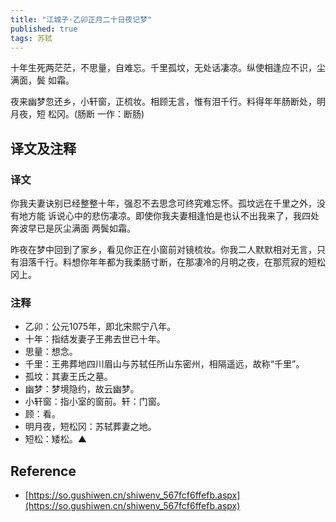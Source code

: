 ```yaml
---
title: "江城子·乙卯正月二十日夜记梦"
published: true
tags: 苏轼
---
```


十年生死两茫茫，不思量，自难忘。千里孤坟，无处话凄凉。纵使相逢应不识，尘满面，鬓
如霜。

夜来幽梦忽还乡，小轩窗，正梳妆。相顾无言，惟有泪千行。料得年年肠断处，明月夜，短
松冈。(肠断 一作：断肠)

## 译文及注释

### 译文

你我夫妻诀别已经整整十年，强忍不去思念可终究难忘怀。孤坟远在千里之外，没有地方能
诉说心中的悲伤凄凉。即使你我夫妻相逢怕是也认不出我来了，我四处奔波早已是灰尘满面
两鬓如霜。

昨夜在梦中回到了家乡，看见你正在小窗前对镜梳妆。你我二人默默相对无言，只有泪落千行。料想你年年都为我柔肠寸断，在那凄冷的月明之夜，在那荒寂的短松冈上。

### 注释

- 乙卯：公元1075年，即北宋熙宁八年。
- 十年：指结发妻子王弗去世已十年。
- 思量：想念。
- 千里：王弗葬地四川眉山与苏轼任所山东密州，相隔遥远，故称“千里”。
- 孤坟：其妻王氏之墓。
- 幽梦：梦境隐约，故云幽梦。
- 小轩窗：指小室的窗前。轩：门窗。
- 顾：看。
- 明月夜，短松冈：苏轼葬妻之地。
- 短松：矮松。▲

## Reference

- [https://so.gushiwen.cn/shiwenv_567fcf6ffefb.aspx](https://so.gushiwen.cn/shiwenv_567fcf6ffefb.aspx)

